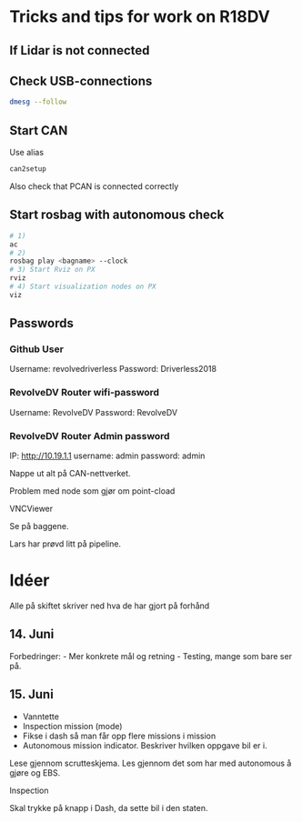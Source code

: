 # Tricks and tips for work on R18DV

## If Lidar is not connected

## Check USB-connections
```bash
dmesg --follow
```

## Start CAN
Use alias 
```bash
can2setup
```
Also check that PCAN is connected correctly

## Start rosbag with autonomous check
```bash
# 1)  
ac
# 2) 
rosbag play <bagname> --clock
# 3) Start Rviz on PX 
rviz
# 4) Start visualization nodes on PX
viz 
```

## Passwords
### Github User

Username: revolvedriverless
Password: Driverless2018

### RevolveDV Router wifi-password
Username: RevolveDV
Password: RevolveDV

### RevolveDV Router Admin password
IP: http://10.19.1.1
username: admin
password: admin



Nappe ut alt på CAN-nettverket.

Problem med node som gjør om point-cload 


VNCViewer

Se på baggene.

Lars har prøvd litt på pipeline.

# Idéer

Alle på skiftet skriver ned hva de har gjort på forhånd


## 14. Juni

Forbedringer:
	- Mer konkrete mål og retning
	- Testing, mange som bare ser på.

## 15. Juni
- Vanntette
- Inspection mission (mode)
- Fikse i dash så man får opp flere missions i mission
- Autonomous mission indicator. Beskriver hvilken oppgave bil er i.

Lese gjennom scrutteskjema. Les gjennom det som har med autonomous å gjøre og EBS.

Inspection

Skal trykke på knapp i Dash, da sette bil i den staten.